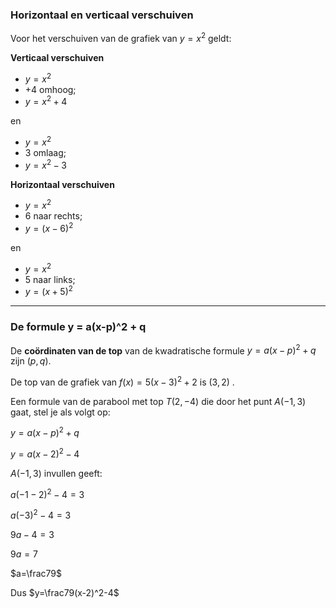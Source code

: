 ### Horizontaal en verticaal verschuiven

Voor het verschuiven van de grafiek van $y=x^2$ geldt:

  

**Verticaal verschuiven**

- $y=x^2$
- $+4$ omhoog;
- $y=x^2+4$

en

- $y=x^2$
- $3$ omlaag;
- $y=x^2-3$

**Horizontaal verschuiven**

- $y=x^2$
- $6$ naar rechts;
- $y=(x-6)^2$

en

- $y=x^2$
- $5$ naar links;
- $y=(x+5)^2$

---

### De formule y = a(x-p)^2 + q

De **coördinaten van de top** van de kwadratische formule $y=a(x-p)^2+q$ zijn $(p, q).$

  

De top van de grafiek van $f(x)=5(x-3)^2+2$ is $(3, 2)$ .

  

Een formule van de parabool met top $T(2, -4)$ die door het punt $A(-1, 3)$ gaat, stel je als volgt op:

$y=a(x-p)^2+q$

$y=a(x-2)^2-4$

  

$A(-1, 3)$ invullen geeft:

$a(-1-2)^2-4=3$

$a(-3)^2-4=3$

$9a-4=3$

$9a=7$

$a=\frac79$

  

Dus $y=\frac79(x-2)^2-4$